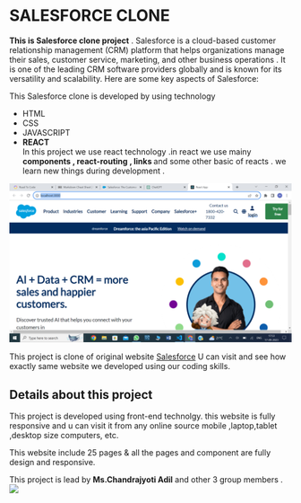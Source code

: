 # SALESFORCE CLONE 


**This is Salesforce clone project** .
 Salesforce is a cloud-based customer relationship management (CRM) platform that helps organizations manage their sales, customer service, marketing, and other business operations .
 It is one of the leading CRM software providers globally and is known for its versatility and scalability. Here are some key aspects of Salesforce:

 This Salesforce clone is developed by using technology 
 - HTML
 - CSS
 - JAVASCRIPT
 - **REACT**<br/>
 In this project we use react technology .in react we use mainy <b>components , react-routing ,
  links </b> and some other basic of reacts .
  we learn new things during development .




 ![mainimage](./src/img/mainpage.png)

 This project is clone of original website
[Salesforce](https://www.salesforce.com/in/?ir=1)
U can visit and see how exactly same website we developed using our coding skills.
 
## Details about this project

This project is developed using front-end technolgy.
this website is fully responsive and u can visit it from any online source mobile ,laptop,tablet ,desktop size computers, etc.
 
 This website include 25 pages & all the pages and component are fully design and responsive.

 This project is lead by <b>Ms.Chandrajyoti Adil</b>
 and other 3 group members .
 <a href="https://github.com/chandrajyoti123/Salesforce-mini-react-project/graphs/contributors">
  <img src="https://contrib.rocks/image?repo=chandrajyoti123/Salesforce-mini-react-project" />
</a>









